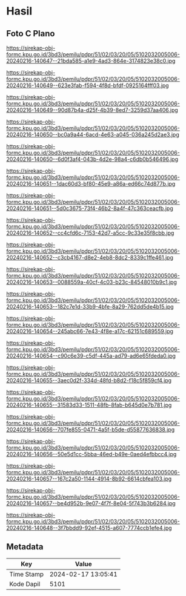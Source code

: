 # Hasil

## Foto C Plano

https://sirekap-obj-formc.kpu.go.id/3bd3/pemilu/pdpr/51/02/03/20/05/5102032005006-20240216-140647--21bda585-a1e9-4ad3-864e-3174823e38c0.jpg

https://sirekap-obj-formc.kpu.go.id/3bd3/pemilu/pdpr/51/02/03/20/05/5102032005006-20240216-140649--623e3fab-f594-4f8d-bfdf-0925164fff03.jpg

https://sirekap-obj-formc.kpu.go.id/3bd3/pemilu/pdpr/51/02/03/20/05/5102032005006-20240216-140649--90d87b4a-d25f-4b39-8ed7-3259d37aa406.jpg

https://sirekap-obj-formc.kpu.go.id/3bd3/pemilu/pdpr/51/02/03/20/05/5102032005006-20240216-140650--bc0a9a44-6acd-4e63-a045-036a245d2ae3.jpg

https://sirekap-obj-formc.kpu.go.id/3bd3/pemilu/pdpr/51/02/03/20/05/5102032005006-20240216-140650--6d0f3af4-043b-4d2e-98a4-c6db0b546496.jpg

https://sirekap-obj-formc.kpu.go.id/3bd3/pemilu/pdpr/51/02/03/20/05/5102032005006-20240216-140651--1dac60d3-bf80-45e9-a86a-ed66c74d877b.jpg

https://sirekap-obj-formc.kpu.go.id/3bd3/pemilu/pdpr/51/02/03/20/05/5102032005006-20240216-140651--5d0c3675-73f4-46b2-8a4f-47c363ceacfb.jpg

https://sirekap-obj-formc.kpu.go.id/3bd3/pemilu/pdpr/51/02/03/20/05/5102032005006-20240216-140652--cc4cfd6c-7153-42d7-a5cc-9c33e35f8cbb.jpg

https://sirekap-obj-formc.kpu.go.id/3bd3/pemilu/pdpr/51/02/03/20/05/5102032005006-20240216-140652--c3cb4167-d8e2-4eb8-8dc2-8339c1ffe461.jpg

https://sirekap-obj-formc.kpu.go.id/3bd3/pemilu/pdpr/51/02/03/20/05/5102032005006-20240216-140653--0088559a-40cf-4c03-b23c-84548010b9c1.jpg

https://sirekap-obj-formc.kpu.go.id/3bd3/pemilu/pdpr/51/02/03/20/05/5102032005006-20240216-140653--182c7e1d-33b9-4bfe-8a29-762dd5de4b15.jpg

https://sirekap-obj-formc.kpu.go.id/3bd3/pemilu/pdpr/51/02/03/20/05/5102032005006-20240216-140654--245abc66-7e43-4f8e-a17c-62151c689559.jpg

https://sirekap-obj-formc.kpu.go.id/3bd3/pemilu/pdpr/51/02/03/20/05/5102032005006-20240216-140654--c90c6e39-c5df-445a-ad79-ad6e65fdeda0.jpg

https://sirekap-obj-formc.kpu.go.id/3bd3/pemilu/pdpr/51/02/03/20/05/5102032005006-20240216-140655--3aec0d2f-334d-48fd-b8d2-f18c5f859cf4.jpg

https://sirekap-obj-formc.kpu.go.id/3bd3/pemilu/pdpr/51/02/03/20/05/5102032005006-20240216-140655--31583d33-1511-48fb-8fab-b645d0e7b781.jpg

https://sirekap-obj-formc.kpu.go.id/3bd3/pemilu/pdpr/51/02/03/20/05/5102032005006-20240216-140656--707fe855-0471-4a5f-b5de-d55877636838.jpg

https://sirekap-obj-formc.kpu.go.id/3bd3/pemilu/pdpr/51/02/03/20/05/5102032005006-20240216-140656--50e5d1cc-5bba-46ed-b49e-0aed4efbbcc4.jpg

https://sirekap-obj-formc.kpu.go.id/3bd3/pemilu/pdpr/51/02/03/20/05/5102032005006-20240216-140657--167c2a50-1144-4914-8b92-6614cbfea103.jpg

https://sirekap-obj-formc.kpu.go.id/3bd3/pemilu/pdpr/51/02/03/20/05/5102032005006-20240216-140657--be4d952b-9e07-4f7f-8e04-5f743b3b6284.jpg

https://sirekap-obj-formc.kpu.go.id/3bd3/pemilu/pdpr/51/02/03/20/05/5102032005006-20240216-140648--3f7bbdd9-92ef-4515-a607-7774ccb1efe4.jpg


## Metadata

| Key        | Value               |
| ---------- | ------------------- |
| Time Stamp | 2024-02-17 13:05:41 |
| Kode Dapil | 5101                |




